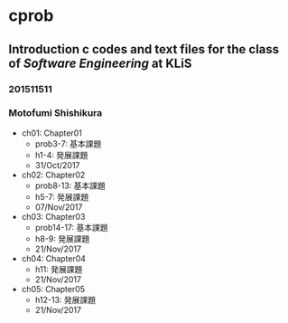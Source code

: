 # cprob
## Introduction c codes and text files for the class of ***Software Engineering*** at KLiS
### 201511511
### Motofumi Shishikura
- ch01: Chapter01
  - prob3-7: 基本課題
  - h1-4: 発展課題
  - 31/Oct/2017
- ch02: Chapter02
  - prob8-13: 基本課題
  - h5-7: 発展課題
  - 07/Nov/2017
- ch03: Chapter03
  - prob14-17: 基本課題
  - h8-9: 発展課題
  - 21/Nov/2017
- ch04: Chapter04
  - h11: 発展課題
  - 21/Nov/2017
- ch05: Chapter05
  - h12-13: 発展課題
  - 21/Nov/2017
